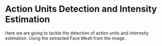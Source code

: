 # Action Units Detection and Intensity Estimation

Here we are going to tackle the detection of action units and internsity estimation. Using the extracted Face Mesh from the image.
